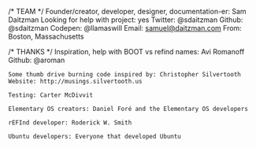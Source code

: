 /* TEAM */
	Founder/creator, developer, designer, documentation-er: Sam Daitzman
	Looking for help with project: yes
	Twitter: @sdaitzman
	Github: @sdaitzman
	Codepen: @llamaswill
	Email: samuel@daitzman.com
	From: Boston, Massachusetts

/* THANKS */
	Inspiration, help with BOOT vs refind names: Avi Romanoff
	Github: @aroman
	
	Some thumb drive burning code inspired by: Christopher Silvertooth
	Website: http://musings.silvertooth.us

	Testing: Carter McDivvit
	
	Elementary OS creators: Daniel Foré and the Elementary OS developers
	
	rEFInd developer: Roderick W. Smith
	
	Ubuntu developers: Everyone that developed Ubuntu
